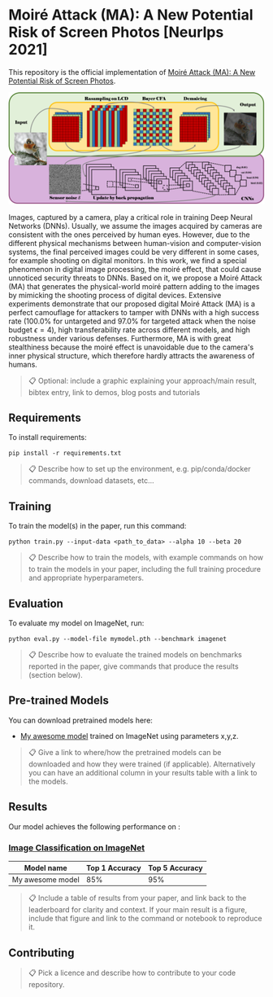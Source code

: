 # Moiré Attack (MA): A New Potential Risk of Screen Photos [Neurlps 2021]

This repository is the official implementation of [Moiré Attack (MA): A New Potential Risk of Screen Photos](https://arxiv.org/abs/2030.12345). 

<img src="Pipeline.png" alt="image" style="zoom:60%;" />

Images, captured by a camera, play a critical role in training Deep Neural Networks (DNNs). Usually, we assume the images acquired by cameras are consistent with the ones perceived by human eyes. However, due to the different physical mechanisms between human-vision and computer-vision systems, the final perceived images could be very different in some cases, for example shooting on digital monitors. In this work, we find a special phenomenon in digital image processing, the moiré effect, that could cause unnoticed security threats to DNNs. Based on it, we propose a Moiré Attack (MA) that generates the physical-world moiré pattern adding to the images by mimicking the shooting process of digital devices. Extensive experiments demonstrate that our proposed digital Moiré Attack (MA) is a perfect camouflage for attackers to tamper with DNNs with a high success rate (100.0% for untargeted and 97.0% for targeted attack when the noise budget $\epsilon=4$), high transferability rate across different models, and high robustness under various defenses. Furthermore, MA is with great stealthiness because the moiré effect is unavoidable due to the camera's inner physical structure, which therefore hardly attracts the awareness of humans.
>📋  Optional: include a graphic explaining your approach/main result, bibtex entry, link to demos, blog posts and tutorials

## Requirements

To install requirements:

```setup
pip install -r requirements.txt
```

>📋  Describe how to set up the environment, e.g. pip/conda/docker commands, download datasets, etc...

## Training

To train the model(s) in the paper, run this command:

```train
python train.py --input-data <path_to_data> --alpha 10 --beta 20
```

>📋  Describe how to train the models, with example commands on how to train the models in your paper, including the full training procedure and appropriate hyperparameters.

## Evaluation

To evaluate my model on ImageNet, run:

```eval
python eval.py --model-file mymodel.pth --benchmark imagenet
```

>📋  Describe how to evaluate the trained models on benchmarks reported in the paper, give commands that produce the results (section below).

## Pre-trained Models

You can download pretrained models here:

- [My awesome model](https://drive.google.com/mymodel.pth) trained on ImageNet using parameters x,y,z. 

>📋  Give a link to where/how the pretrained models can be downloaded and how they were trained (if applicable).  Alternatively you can have an additional column in your results table with a link to the models.

## Results

Our model achieves the following performance on :

### [Image Classification on ImageNet](https://paperswithcode.com/sota/image-classification-on-imagenet)

| Model name         | Top 1 Accuracy  | Top 5 Accuracy |
| ------------------ |---------------- | -------------- |
| My awesome model   |     85%         |      95%       |

>📋  Include a table of results from your paper, and link back to the leaderboard for clarity and context. If your main result is a figure, include that figure and link to the command or notebook to reproduce it. 


## Contributing

>📋  Pick a licence and describe how to contribute to your code repository. 
